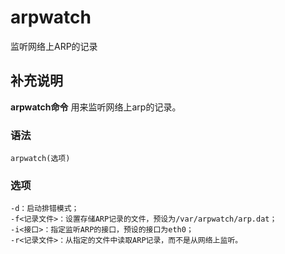 arpwatch
===

监听网络上ARP的记录

## 补充说明

**arpwatch命令** 用来监听网络上arp的记录。

### 语法  

```
arpwatch(选项)
```

### 选项  

```
-d：启动排错模式；
-f<记录文件>：设置存储ARP记录的文件，预设为/var/arpwatch/arp.dat；
-i<接口>：指定监听ARP的接口，预设的接口为eth0；
-r<记录文件>：从指定的文件中读取ARP记录，而不是从网络上监听。
```


<!-- Linux命令行搜索引擎：https://jaywcjlove.github.io/linux-command/ -->